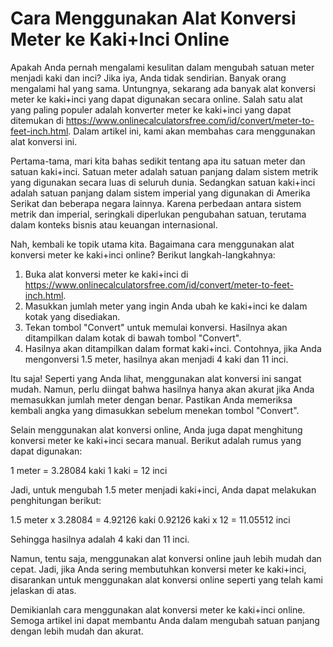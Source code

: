 Cara Menggunakan Alat Konversi Meter ke Kaki+Inci Online
========================================================

Apakah Anda pernah mengalami kesulitan dalam mengubah satuan meter menjadi kaki dan inci? Jika iya, Anda tidak sendirian. Banyak orang mengalami hal yang sama. Untungnya, sekarang ada banyak alat konversi meter ke kaki+inci yang dapat digunakan secara online. Salah satu alat yang paling populer adalah konverter meter ke kaki+inci yang dapat ditemukan di <https://www.onlinecalculatorsfree.com/id/convert/meter-to-feet-inch.html>. Dalam artikel ini, kami akan membahas cara menggunakan alat konversi ini.

Pertama-tama, mari kita bahas sedikit tentang apa itu satuan meter dan satuan kaki+inci. Satuan meter adalah satuan panjang dalam sistem metrik yang digunakan secara luas di seluruh dunia. Sedangkan satuan kaki+inci adalah satuan panjang dalam sistem imperial yang digunakan di Amerika Serikat dan beberapa negara lainnya. Karena perbedaan antara sistem metrik dan imperial, seringkali diperlukan pengubahan satuan, terutama dalam konteks bisnis atau keuangan internasional.

Nah, kembali ke topik utama kita. Bagaimana cara menggunakan alat konversi meter ke kaki+inci online? Berikut langkah-langkahnya:

1. Buka alat konversi meter ke kaki+inci di <https://www.onlinecalculatorsfree.com/id/convert/meter-to-feet-inch.html>.
2. Masukkan jumlah meter yang ingin Anda ubah ke kaki+inci ke dalam kotak yang disediakan.
3. Tekan tombol "Convert" untuk memulai konversi. Hasilnya akan ditampilkan dalam kotak di bawah tombol "Convert".
4. Hasilnya akan ditampilkan dalam format kaki+inci. Contohnya, jika Anda mengonversi 1.5 meter, hasilnya akan menjadi 4 kaki dan 11 inci.

Itu saja! Seperti yang Anda lihat, menggunakan alat konversi ini sangat mudah. Namun, perlu diingat bahwa hasilnya hanya akan akurat jika Anda memasukkan jumlah meter dengan benar. Pastikan Anda memeriksa kembali angka yang dimasukkan sebelum menekan tombol "Convert".

Selain menggunakan alat konversi online, Anda juga dapat menghitung konversi meter ke kaki+inci secara manual. Berikut adalah rumus yang dapat digunakan:

1 meter = 3.28084 kaki 1 kaki = 12 inci

Jadi, untuk mengubah 1.5 meter menjadi kaki+inci, Anda dapat melakukan penghitungan berikut:

1.5 meter x 3.28084 = 4.92126 kaki 0.92126 kaki x 12 = 11.05512 inci

Sehingga hasilnya adalah 4 kaki dan 11 inci.

Namun, tentu saja, menggunakan alat konversi online jauh lebih mudah dan cepat. Jadi, jika Anda sering membutuhkan konversi meter ke kaki+inci, disarankan untuk menggunakan alat konversi online seperti yang telah kami jelaskan di atas.

Demikianlah cara menggunakan alat konversi meter ke kaki+inci online. Semoga artikel ini dapat membantu Anda dalam mengubah satuan panjang dengan lebih mudah dan akurat.